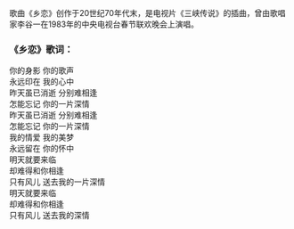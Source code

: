 

歌曲《乡恋》创作于20世纪70年代末，是电视片《三峡传说》的插曲，曾由歌唱家李谷一在1983年的中央电视台春节联欢晚会上演唱。

### 《乡恋》歌词：

你的身影 你的歌声  
永远印在 我的心中  
昨天虽已消逝 分别难相逢  
怎能忘记 你的一片深情  
昨天虽已消逝 分别难相逢  
怎能忘记 你的一片深情  
我的情爱 我的美梦  
永远留在 你的怀中  
明天就要来临  
却难得和你相逢  
只有风儿 送去我的一片深情  
明天就要来临  
却难得和你相逢  
只有风儿 送去我的深情

